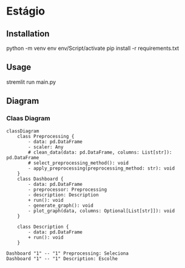 # Estágio

## Installation
python -m venv env
env/Script/activate
pip install -r requirements.txt

## Usage

stremlit run main.py 

## Diagram

### Claas Diagram

```mermaid
classDiagram
    class Preprocessing {
        - data: pd.DataFrame
        - scaler: Any
        # clean_data(data: pd.DataFrame, columns: List[str]): pd.DataFrame
        # select_preprocessing_method(): void
        - apply_preprocessing(preprocessing_method: str): void
    }
    class Dashboard {
        - data: pd.DataFrame
        - preprocessor: Preprocessing
        - description: Description
        + run(): void
        - generate_graph(): void
        - plot_graph(data, columns: Optional[List[str]]): void
    }
    
    class Description {
        - data: pd.DataFrame
        + run(): void
    }
    
Dashboard "1" -- "1" Preprocessing: Seleciona
Dashboard "1" -- "1" Description: Escolhe
